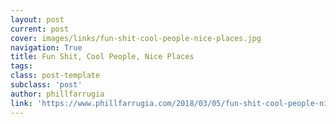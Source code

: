 ```yaml
---
layout: post
current: post
cover: images/links/fun-shit-cool-people-nice-places.jpg
navigation: True
title: Fun Shit, Cool People, Nice Places
tags:
class: post-template
subclass: 'post'
author: phillfarrugia
link: 'https://www.phillfarrugia.com/2018/03/05/fun-shit-cool-people-nice-places/'
---
```

